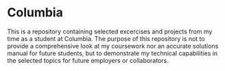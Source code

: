 # Columbia

This is a repository containing selected excercises and projects from my time as a student at Columbia.
The purpose of this repository is not to provide a comprehensive look at my coursework nor an accurate solutions manual for future students,
but to demonstrate my technical capabilities in the selected topics for future employers or collaborators.

